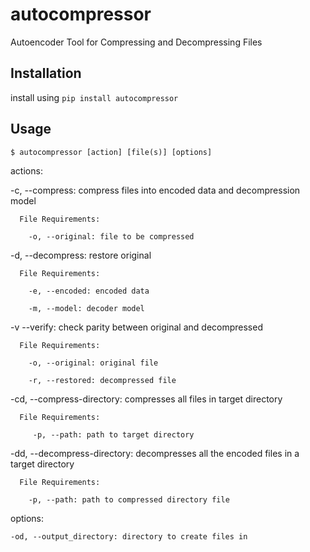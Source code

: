 # autocompressor
Autoencoder Tool for Compressing and Decompressing Files

## Installation

install using `pip install autocompressor`

## Usage

```
$ autocompressor [action] [file(s)] [options]
```
actions: 

  -c, --compress: compress files into encoded data and decompression model
  
      File Requirements:
      
        -o, --original: file to be compressed
        
  -d, --decompress: restore original
  
      File Requirements:
      
        -e, --encoded: encoded data
        
        -m, --model: decoder model
        
  -v --verify: check parity between original and decompressed
  
      File Requirements:
      
        -o, --original: original file
        
        -r, --restored: decompressed file
        
  -cd, --compress-directory: compresses all files in target directory
  
      File Requirements:
      
         -p, --path: path to target directory
         
  -dd, --decompress-directory: decompresses all the encoded files in a target directory
  
      File Requirements:
      
        -p, --path: path to compressed directory file
        
  
 options:
 
    -od, --output_directory: directory to create files in
    
